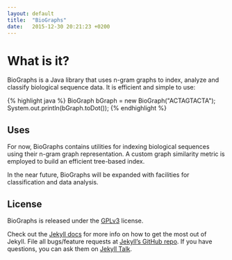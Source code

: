 ```yaml
---
layout: default
title:  "BioGraphs"
date:   2015-12-30 20:21:23 +0200
---
```

# What is it?
BioGraphs is a Java library that uses n-gram graphs to index, analyze and classify biological sequence data. It is efficient and simple to use:

{% highlight java %}
BioGraph bGraph = new BioGraph("ACTAGTACTA");
System.out.println(bGraph.toDot());
{% endhighlight %}

## Uses
For now, BioGraphs contains utilities for indexing biological sequences using their n-gram graph representation. A custom graph similarity metric is employed to build an efficient tree-based index.  

In the near future, BioGraphs will be expanded with facilities for classification and data analysis.

## License
BioGraphs is released under the [GPLv3][license] license.

Check out the [Jekyll docs][jekyll-docs] for more info on how to get the most out of Jekyll. File all bugs/feature requests at [Jekyll’s GitHub repo][jekyll-gh]. If you have questions, you can ask them on [Jekyll Talk][jekyll-talk].

[jekyll-docs]: http://jekyllrb.com/docs/home
[jekyll-gh]:   https://github.com/jekyll/jekyll
[jekyll-talk]: https://talk.jekyllrb.com/
[license]: https://www.gnu.org/licenses/gpl.html
